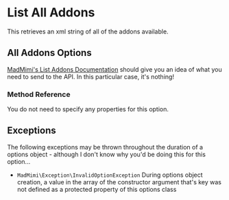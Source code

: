 # List All Addons

This retrieves an xml string of all of the addons available.

## All Addons Options

[MadMimi's List Addons Documentation](https://madmimi.com/developer/addon-api-methods) should give you an idea
of what you need to send to the API.  In this particular case, it's nothing!  

### Method Reference

You do not need to specify any properties for this option.

## Exceptions

The following exceptions may be thrown throughout the duration of a options object - although I don't know why you'd be doing this for this option...  

- `MadMimi\Exception\InvalidOptionException` During options object creation, a value in the array of the constructor argument that's key was not defined as a protected property of this options class
